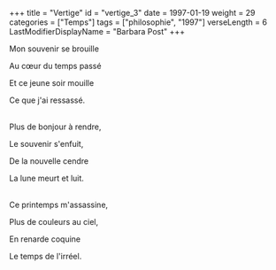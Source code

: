 +++
title = "Vertige"
id = "vertige_3"
date = 1997-01-19
weight = 29
categories = ["Temps"]
tags = ["philosophie", "1997"]
verseLength = 6
LastModifierDisplayName = "Barbara Post"
+++

Mon souvenir se brouille

Au cœur du temps passé

Et ce jeune soir mouille

Ce que j'ai ressassé.

 \
Plus de bonjour à rendre,

Le souvenir s'enfuit,

De la nouvelle cendre

La lune meurt et luit.

 \
Ce printemps m'assassine,

Plus de couleurs au ciel,

En renarde coquine

Le temps de l'irréel.
